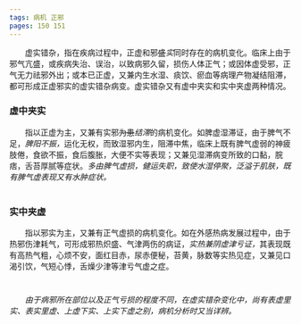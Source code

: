 ```yaml
---
tags: 病机 正邪
pages: 150 151
---
```

&emsp;&emsp;虚实错杂，指在疾病过程中，正虚和邪~~盛~~<dfn>实</dfn>同时存在的病机变化。临床上由于邪气亢盛，或疾病失治、误治，以致病邪久留，损伤人体正气；或因体虚受邪，正气无力祛邪外出；或本已正虚，又兼内生水湿、痰饮、瘀血等病理产物凝结阻滞，都可形成正虚邪实的虚实错杂病变。虚实错杂又有虚中夹实和实中夹虚两种情况。

### 虚中夹实
&emsp;&emsp;指以正虚为主，又兼有实邪~~为患~~<dfn>结滞</dfn>的病机变化。如脾虚湿滞证，由于脾气不足，<dfn>脾阳不振，</dfn>运化无权，而致湿邪内生，阻滞中焦，临床上既有脾气虚弱的神疲肢倦，食欲不振，食后腹胀，大便不实等表现；又兼见湿滞病变所致的口黏，脘痞，舌苔厚腻等症状。<dfn>多由脾气虚损，健运失职，致使水湿停聚，泛溢于肌肤，既有脾气虚表现又有水肿症状。</dfn><br></br>

### 实中夹虚
&emsp;&emsp;指以邪实为主，又兼有正气虚损的病机变化。如在外感热病发展过程中，由于热邪伤津耗气，可形成邪热炽盛、气津两伤的病证，<dfn>实热兼阴虚津亏证，</dfn>其表现既有高热气粗，心烦不安，面红目赤，尿赤便秘，苔黄，脉数等实热见症，又兼见口渴引饮，气短心悸，舌燥少津等津亏气虚之症。<br></br>

###
&emsp;&emsp;<dfn>由于病邪所在部位以及正气亏损的程度不同，在虚实错杂变化中，尚有表虚里实、表实里虚、上虚下实、上实下虚之别，病机分析时又当详辨。</dfn>